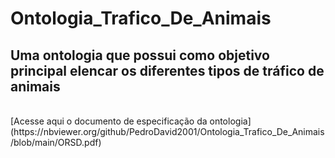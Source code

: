 # Ontologia_Trafico_De_Animais
Uma ontologia que possui como objetivo principal elencar os diferentes tipos de tráfico de animais
<br>
--------------------------------------------------------------------------------------------------
<br>
[Acesse aqui o documento de especificação da ontologia](https://nbviewer.org/github/PedroDavid2001/Ontologia_Trafico_De_Animais/blob/main/ORSD.pdf)
